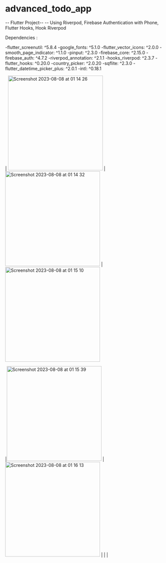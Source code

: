 # advanced_todo_app

-- Flutter Project--
-- Using Riverpod, Firebase Authentication with Phone, Flutter Hooks, Hook Riverpod

Dependencies : 

-flutter_screenutil: ^5.8.4
-google_fonts: ^5.1.0
-flutter_vector_icons: ^2.0.0
-smooth_page_indicator: ^1.1.0
-pinput: ^2.3.0
-firebase_core: ^2.15.0
-firebase_auth: ^4.7.2
-riverpod_annotation: ^2.1.1
-hooks_riverpod: ^2.3.7
-flutter_hooks: ^0.20.0
-country_picker: ^2.0.20
-sqflite: ^2.3.0
-flutter_datetime_picker_plus: ^2.0.1
-intl: ^0.18.1

 |    <img width="303" alt="Screenshot 2023-08-08 at 01 14 26" src="https://github.com/ifgokturk/advanced_todo_app/assets/102929252/c28ae484-c5c7-4a74-808e-d263c7ff76e2">
 |   <img width="303" alt="Screenshot 2023-08-08 at 01 14 32" src="https://github.com/ifgokturk/advanced_todo_app/assets/102929252/07765cf4-0e3f-4144-94df-87ba383bc856">
  |<img width="303" alt="Screenshot 2023-08-08 at 01 15 10" src="https://github.com/ifgokturk/advanced_todo_app/assets/102929252/ae38bb19-fa95-4344-a407-4054c0880478">

|<img width="303" alt="Screenshot 2023-08-08 at 01 15 39" src="https://github.com/ifgokturk/advanced_todo_app/assets/102929252/16dad01c-3bb4-4ca6-8425-2653a638b931">
|<img width="303" alt="Screenshot 2023-08-08 at 01 16 13" src="https://github.com/ifgokturk/advanced_todo_app/assets/102929252/83eae48a-c4de-4c1f-91d6-4049bd5dedeb">
                                                         |     |     |
